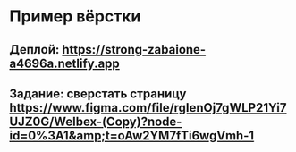 # Пример вёрстки

## Деплой: https://strong-zabaione-a4696a.netlify.app
## Задание: сверстать страницу https://www.figma.com/file/rgIenOj7gWLP21Yi7UJZ0G/Welbex-(Copy)?node-id=0%3A1&amp;t=oAw2YM7fTi6wgVmh-1 

